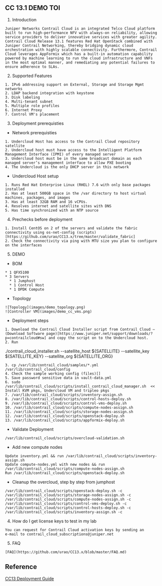 ## CC 13.1 DEMO TOI

1. Introduction
```
Juniper Networks Contrail Cloud is an integrated Telco Cloud platform built to run high-performance NFV with always-on reliability, allowing service providers to deliver innovative services with greater agility. Contrail Cloud Release 13.1 features Red Hat OpenStack combined with Juniper Contrail Networking, thereby bridging dynamic cloud orchestration with highly scalable connectivity. Furthermore, Contrail Cloud leverages AppFormix which has a built-in automation capability powered by machine learning to run the cloud infrastructure and VNFs in the most optimal manner, and remediating any potential failures to ensure adherence to SLAs.
```

2. Supported Features 
```
1. IPv6 addressing support on External, Storage and Storage Mgmt networks
2. LDAP backend integration with keystone
3. Disk labeling
4. Multi-tenant subnet
5. Multiple role profiles 
6. Internet Proxy
7. Control VM's placement
```

3. Deployment prerequisties
  - Network prerequisties
```
1. Undercloud Host has access to the Contrail Cloud repository satellite
2. Undercloud host must have access to the Intelligent Platform Management Interface (IPMI) of every managed server
3. Undercloud host must be in the same broadcast domain as each managed server’s management interface to allow PXE booting
4. The Undercloud is the only DHCP server in this network
```
  - Undercloud Host setup
```
1. Runs Red Hat Enterprise Linux (RHEL) 7.6 with only base packages installed
2. Has at least 500GB space in the /var directory to host virtual machines, packages, and images
3. Has at least 32GB RAM and 16 vCPUs.
4. Resolves internet and satellite sites with DNS
5. Has time synchronized with an NTP source
```

4. Prechecks before deployment 
```
1. Install CentOS on 2 of the servers and validate the fabric connectivity using os-net-config (scripts)[https://github.com/urao/CC13.x/tree/master/validate_fabric]
2. Check the connectivity via ping with MTU size you plan to configure on the interfaces
```

5. DEMO
  - BOM
```
* 1 QFX5100
* 3 Servers
  * 1 Jumphost
  * 1 Control Host
  * 1 DPDK Compute
```
  - Topology
```
![Topology](images/demo_topology.png)
![Controller VM](images/demo_cc_vms.png)
```
  - Deployment steps 
```
1. Download the Contrail Cloud Installer script from Contrail Cloud – (Download Software page)[https://www.juniper.net/support/downloads/?p=contrailcloud#sw] and copy the script on to the Undercloud host.
2. Run
```
./contrail_cloud_installer.sh  --satellite_host ${SATELLITE} --satellite_key ${SATELLITE_KEY} --satellite_org ${SATELLITE_ORG}
```
3. cp /var/lib/contrail_cloud/samples/*.yml /var/lib/contrail_cloud/config 
4. Check the sample working config (files)[]
5. Save password sensitive data in vault-data.yml
6. sudo /var/lib/contrail_cloud/scripts/install_contrail_cloud_manager.sh  << Install KVM pkgs, Undercloud VM and tripleo pkgs
7. /var/lib/contrail_cloud/scripts/inventory-assign.sh  
8. /var/lib/contrail_cloud/scripts/control-hosts-deploy.sh
9. /var/lib/contrail_cloud/scripts/control-vms-deploy.sh
10. /var/lib/contrail_cloud/scripts/compute-nodes-assign.sh
11. /var/lib/contrail_cloud/scripts/storage-nodes-assign.sh
12. /var/lib/contrail_cloud/scripts/openstack-deploy.sh
13. /var/lib/contrail_cloud/scripts/appformix-deploy.sh
```
  - Validate Deployment
```
/var/lib/contrail_cloud/scripts/overcloud-validation.sh
```
  - Add new compute nodes 
```
Update inventory.yml && run /var/lib/contrail_cloud/scripts/inventory-assign.sh
Update compute-nodes.yml with new nodes && run /var/lib/contrail_cloud/scripts/compute-nodes-assign.sh
Run /var/lib/contrail_cloud/scripts/openstack-deploy.sh
```
  - Cleanup the overcloud, step by step from jumphost
```
/var/lib/contrail_cloud/scripts/openstack-deploy.sh -c
/var/lib/contrail_cloud/scripts/storage-nodes-assign.sh -c
/var/lib/contrail_cloud/scripts/compute-nodes-assign.sh -c
/var/lib/contrail_cloud/scripts/control-vms-deploy.sh -c
/var/lib/contrail_cloud/scripts/control-hosts-deploy.sh -c
/var/lib/contrail_cloud/scripts/inventory-assign.sh -c
```
4. How do I get license keys to test in my lab 
```
You can request for Contrail Cloud activation keys by sending an
e-mail to contrail_cloud_subscriptions@juniper.net
```
5. FAQ
```
[FAQ](https://github.com/urao/CC13.x/blob/master/FAQ.md)
```

## Reference
[CC13 Deployment Guide](https://www.juniper.net/documentation/en_US/contrail5.0/information-products/pathway-pages/contrail-cloud-deployment-guide-13.0.pdf)
